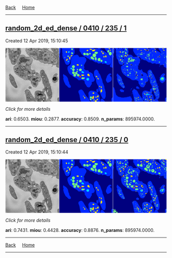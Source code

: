 
[Back](..)&nbsp;&nbsp;&nbsp;&nbsp;&nbsp;[Home](https://leapmanlab.github.io/snapshots)

---

<div class="summary"><a href="1"><h2>random_2d_ed_dense / 0410 / 235 / 1</h2></a><p>Created 12 Apr 2019, 15:10:45
</p><a href="1"><img src="1/media/summary.png" align="center"></a><p>
<i>Click for more details</i>
</p></div>

**ari**: 0.6503. **miou**: 0.2877. **accuracy**: 0.8509. **n_params**: 895974.0000. 

---

<div class="summary"><a href="0"><h2>random_2d_ed_dense / 0410 / 235 / 0</h2></a><p>Created 12 Apr 2019, 15:10:44
</p><a href="0"><img src="0/media/summary.png" align="center"></a><p>
<i>Click for more details</i>
</p></div>

**ari**: 0.7431. **miou**: 0.4428. **accuracy**: 0.8876. **n_params**: 895974.0000. 

---

[Back](..)&nbsp;&nbsp;&nbsp;&nbsp;&nbsp;[Home](https://leapmanlab.github.io/snapshots)

---